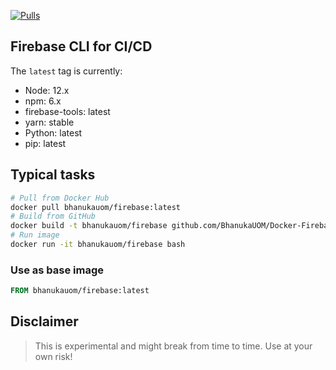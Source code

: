 [![Pulls](https://img.shields.io/docker/pulls/bhanukauom/firebase.svg?style=flat-square)](https://hub.docker.com/r/bhanukauom/firebase/)

## Firebase CLI for CI/CD
The `latest` tag is currently:

- Node: 12.x
- npm: 6.x
- firebase-tools: latest
- yarn: stable
- Python: latest
- pip: latest

## Typical tasks
```bash
# Pull from Docker Hub
docker pull bhanukauom/firebase:latest
# Build from GitHub
docker build -t bhanukauom/firebase github.com/BhanukaUOM/Docker-Firebase
# Run image
docker run -it bhanukauom/firebase bash
```

### Use as base image
```Dockerfile
FROM bhanukauom/firebase:latest
```

## Disclaimer
> This is experimental and might break from time to time. Use at your own risk!
